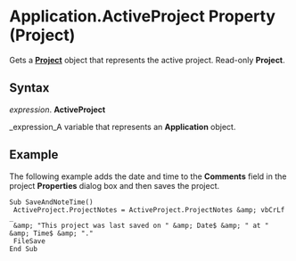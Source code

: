 
# Application.ActiveProject Property (Project)

Gets a  **[Project](855c1ad9-0e84-f274-9e0e-2424e7cab447.md)** object that represents the active project. Read-only **Project**.


## Syntax

 _expression_. **ActiveProject**

 _expression_A variable that represents an  **Application** object.


## Example

The following example adds the date and time to the  **Comments** field in the project **Properties** dialog box and then saves the project.


```
Sub SaveAndNoteTime() 
 ActiveProject.ProjectNotes = ActiveProject.ProjectNotes &amp; vbCrLf _ 
 &amp; "This project was last saved on " &amp; Date$ &amp; " at " &amp; Time$ &amp; "." 
 FileSave 
End Sub
```

